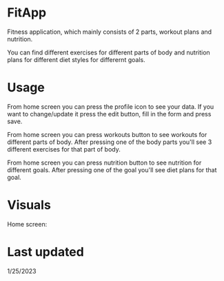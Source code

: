# FitApp

  Fitness application, which mainly consists of 2 parts, workout plans and nutrition.

  You can find different exercises for different parts of body and nutrition plans for 
different diet styles for differernt goals.


# Usage

  From home screen you can press the profile icon to see your data. If you want to change/update
it press the edit button, fill in  the form and press save.
  
  From home screen you can press workouts button to see workouts for different parts of body. 
After pressing one of the body parts you'll see 3 different exercises for that part of body.

  From home screen you can press nutrition button to see nutrition for different goals. After
pressing one of the goal you'll see diet plans for that goal.


# Visuals

  Home screen:
  


# Last updated

  1/25/2023

